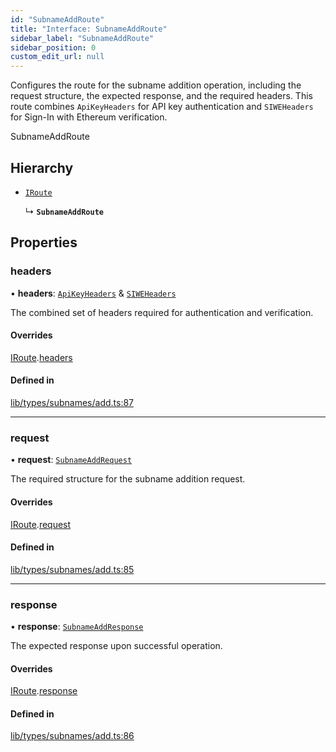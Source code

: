 ```yaml
---
id: "SubnameAddRoute"
title: "Interface: SubnameAddRoute"
sidebar_label: "SubnameAddRoute"
sidebar_position: 0
custom_edit_url: null
---
```


Configures the route for the subname addition operation, including the
request structure, the expected response, and the required headers.
This route combines `ApiKeyHeaders` for API key authentication and
`SIWEHeaders` for Sign-In with Ethereum verification.

 SubnameAddRoute

## Hierarchy

- [`IRoute`](IRoute.md)

  ↳ **`SubnameAddRoute`**

## Properties

### headers

• **headers**: [`ApiKeyHeaders`](ApiKeyHeaders.md) & [`SIWEHeaders`](SIWEHeaders.md)

The combined set of headers required for authentication and verification.

#### Overrides

[IRoute](IRoute.md).[headers](IRoute.md#headers)

#### Defined in

[lib/types/subnames/add.ts:87](https://github.com/JustaName-id/JustaName-sdk/blob/0b5bd45/packages/@justaname.id/sdk/src/lib/types/subnames/add.ts#L87)

___

### request

• **request**: [`SubnameAddRequest`](SubnameAddRequest.md)

The required structure for the subname addition request.

#### Overrides

[IRoute](IRoute.md).[request](IRoute.md#request)

#### Defined in

[lib/types/subnames/add.ts:85](https://github.com/JustaName-id/JustaName-sdk/blob/0b5bd45/packages/@justaname.id/sdk/src/lib/types/subnames/add.ts#L85)

___

### response

• **response**: [`SubnameAddResponse`](SubnameAddResponse.md)

The expected response upon successful operation.

#### Overrides

[IRoute](IRoute.md).[response](IRoute.md#response)

#### Defined in

[lib/types/subnames/add.ts:86](https://github.com/JustaName-id/JustaName-sdk/blob/0b5bd45/packages/@justaname.id/sdk/src/lib/types/subnames/add.ts#L86)
